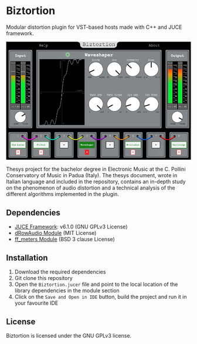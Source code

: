 # Biztortion

 Modular distortion plugin for VST-based hosts made with C++ and JUCE framework.
 
 ![Biztortion-Screenshot](Biztortion.png)
 
 Thesys project for the bachelor degree in Electronic Music at the C. Pollini Conservatory of Music in Padua (Italy).
 The thesys document, wrote in Italian language and included in the repository, contains an in-depth study on the phenomenon of audio distortion and a technical analysis of the different algorithms implemented in the plugin.

## Dependencies

- [JUCE Framework](https://github.com/juce-framework/JUCE): v6.1.0 (GNU GPLv3 License)
- [dRowAudio Module](https://github.com/killbizz/drowaudio) (MIT License)
- [ff_meters Module](https://github.com/ffAudio/ff_meters) (BSD 3 clause License)

## Installation

1. Download the required dependencies
2. Git clone this repository
3. Open the `Biztortion.jucer` file and point to the local location of the library dependencies in the module section
4. Click on the `Save and Open in IDE` button, build the project and run it in your favourite IDE

## License

Biztortion is licensed under the GNU GPLv3 license.
